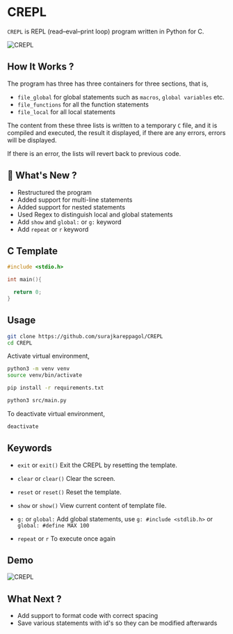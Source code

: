 # CREPL

`CREPL` is REPL (read–eval–print loop) program written in Python for C.

![CREPL](https://raw.githubusercontent.com/surajkareppagol/Project-Assets/main/CREPL/CREPL.png)

## How It Works ?

The program has three has three containers for three sections, that is,

- `file_global` for global statements such as `macros`, `global variables` etc.
- `file_functions` for all the function statements
- `file_local` for all local statements

The content from these three lists is written to a temporary `C` file, and it is compiled and executed, the result it displayed, if there are any errors, errors will be displayed.

If there is an error, the lists will revert back to previous code.

## 🌟 What's New ?

- Restructured the program
- Added support for multi-line statements
- Added support for nested statements
- Used Regex to distinguish local and global statements
- Add `show` and `global:` or `g:` keyword
- Add `repeat` or `r` keyword

## C Template

```c
#include <stdio.h>

int main(){

  return 0;
}
```

## Usage

```bash
git clone https://github.com/surajkareppagol/CREPL
cd CREPL
```

Activate virtual environment,

```bash
python3 -m venv venv
source venv/bin/activate
```

```bash
pip install -r requirements.txt
```

```bash
python3 src/main.py
```

To deactivate virtual environment,

```bash
deactivate
```

## Keywords

- `exit` or `exit()`
  Exit the CREPL by resetting the template.

- `clear` or `clear()`
  Clear the screen.

- `reset` or `reset()`
  Reset the template.

- `show` or `show()`
  View current content of template file.

- `g:` or `global:`
  Add global statements, use `g: #include <stdlib.h>` or `global: #define MAX 100`

- `repeat` or `r`
  To execute once again

## Demo

![CREPL](https://raw.githubusercontent.com/surajkareppagol/Project-Assets/main/CREPL/CREPL.gif)

## What Next ?

- Add support to format code with correct spacing
- Save various statements with id's so they can be modified afterwards
